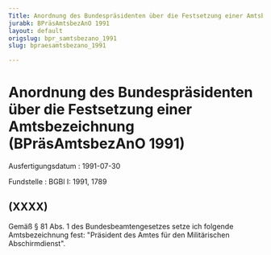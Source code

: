 ```yaml
---
Title: Anordnung des Bundespräsidenten über die Festsetzung einer Amtsbezeichnung
jurabk: BPräsAmtsbezAnO 1991
layout: default
origslug: bpr_samtsbezano_1991
slug: bpraesamtsbezano_1991

---
```


# Anordnung des Bundespräsidenten über die Festsetzung einer Amtsbezeichnung (BPräsAmtsbezAnO 1991)

Ausfertigungsdatum
:   1991-07-30

Fundstelle
:   BGBl I: 1991, 1789

## (XXXX)

Gemäß § 81 Abs. 1 des Bundesbeamtengesetzes setze ich folgende
Amtsbezeichnung fest:
"Präsident des Amtes für den Militärischen Abschirmdienst".


